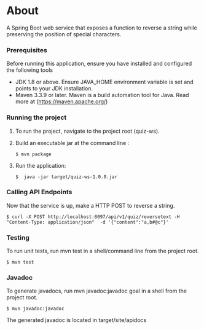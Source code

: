 # About
A Spring Boot web service that exposes a function to reverse a string while preserving the position of 
special characters.



### Prerequisites

Before running this application, ensure you have installed and configured
the following tools

- JDK 1.8 or above.
  Ensure JAVA_HOME environment variable is set and points to your JDK installation.
- Maven 3.3.9 or later. Maven is a build automation tool for Java. Read more at (https://maven.apache.org/)



### Running the project     

1. To run the project, navigate to the project root (quiz-ws).

   
2. Build an executable jar at the command line :
   ```
   $ mvn package
   ```


3. Run the application:
   ```
   $  java -jar target/quiz-ws-1.0.0.jar
   ```


### Calling API Endpoints

Now that the service is up, make a HTTP POST to reverse a string.

``` 
$ curl -X POST http://localhost:8097/api/v1/quiz/reversetext -H "Content-Type: application/json"  -d '{"content":"a,b#@c"}'
```



### Testing
To run unit tests, run mvn test in a shell/command line from the project root.
  ```
  $ mvn test
  ```
 
 

### Javadoc 
To generate javadocs, run mvn javadoc:javadoc goal in a shell from the project root.
  ```
  $ mvn javadoc:javadoc
  ```

The generated javadoc is located in target/site/apidocs
  


